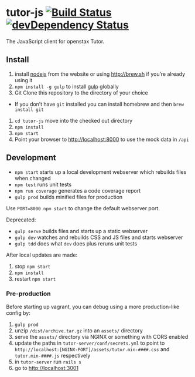 # tutor-js [![Build Status](https://travis-ci.org/openstax/tutor-js.svg?branch=master)](https://travis-ci.org/openstax/tutor-js) [![devDependency Status](https://david-dm.org/openstax/tutor-js/dev-status.svg)](https://david-dm.org/openstax/tutor-js#info=devDependencies)

The JavaScript client for openstax Tutor.

## Install

1. install [nodejs](http://nodejs.org) from the website or using <http://brew.sh> if you’re already using it
1. `npm install -g gulp` to install [gulp](http://gulpjs.com) globally
1. Git Clone this repository to the directory of your choice
  - If you don’t have `git` installed you can install homebrew and then `brew install git`
1. `cd tutor-js` move into the checked out directory
1. `npm install`
1. `npm start`
1. Point your browser to <http://localhost:8000> to use the mock data in `/api`


## Development

- `npm start` starts up a local development webserver which rebuilds files when changed
- `npm test` runs unit tests
- `npm run coverage` generates a code coverage report
- `gulp prod` builds minified files for production

Use `PORT=8000 npm start` to change the default webserver port.

Deprecated:

- `gulp serve` builds files and starts up a static webserver
- `gulp dev` watches and rebuilds CSS and JS files and starts webserver
- `gulp tdd` does what `dev` does plus reruns unit tests


After local updates are made:

1. stop `npm start`
1. `npm install`
1. restart `npm start`

### Pre-production

Before starting up vagrant, you can debug using a more production-like config by:

1. `gulp prod`
2. unzip `/dist/archive.tar.gz` into an `assets/` directory
3. serve the `assets/` directory via NGINX or something with CORS enabled
4. update the paths in `tutor-server/conf/secrets.yml` to point to `http://localhost:[NGINX-PORT]/assets/tutor.min-####.css` and `tutor.min-####.js` respectively
5. in `tutor-server` run `rails s`
6. go to <http://localhost:3001>
